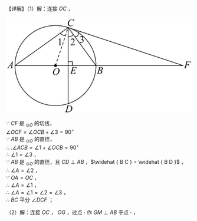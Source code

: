 【详解】（1）解：连接 $O C$ ，

![](<../../qs_image_DB/专题3-6__圆的综合（27类题型）（解析版）/20a32d27a93ae78abf8e69df42a05cab4983aa8dfeab302c73d1e32e7d572dd6.jpg>)

∵ $C F$ 是 $_ { \odot O }$ 的切线，  
$\angle O C F = \angle O C B + \angle 3 = 9 0 ^ { \circ }$   
∵ $A B$ 是 $_ { \odot O }$ 的直径，  
∴ $. \angle A C B = \angle 1 + \angle O C B = 9 0 ^ { \circ }$   
∴ $\angle 1 = \angle 3$ ，  
∵ $A B$ 是 $_ { \odot O }$ 的直径，且 $C D \perp A B$ ，$\widehat { B C } = \widehat { B D }$ ，  
∴ $\angle A = \angle 2$ ，  
∵ $O A = O C$ ，  
∴ $\angle A = \angle 1$ ，  
∴ $\angle A = \angle 1 = \angle 2 = \angle 3$ ，  
∴ $B C$ 平分 $\angle D C F$ ；

（2）解：连接 $O C$ ， $O G$ ，过点 $\cdot$ 作 $G M \perp A B$ 于点 $\cdot$ ，
